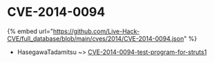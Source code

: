 # CVE-2014-0094
{% embed url="https://github.com/Live-Hack-CVE/full_database/blob/main/cves/2014/CVE-2014-0094.json" %}

* HasegawaTadamitsu ~> [CVE-2014-0094-test-program-for-struts1](https://www.alice-snow.ru/2014/database/cve-2014-0094/cve-2014-0094-test-program-for-struts1-hasegawatadamitsu)